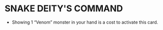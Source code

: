 # SNAKE DEITY'S COMMAND

*   Showing 1 “Venom” monster in your hand is a cost to activate this card.

